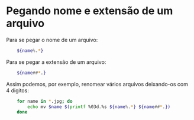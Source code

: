 # Pegando nome e extensão de um arquivo

Para se pegar o nome de um arquivo:

~~~ Bash
    ${name%.*}
~~~

Para se pegar a extensão de um arquivo:

~~~ Bash
    ${name##*.}
~~~

Assim podemos, por exemplo, renomear vários arquivos deixando-os com 4 digitos:

~~~ Bash
    for name in *.jpg; do
        echo mv $name $(printf %03d.%s ${name%.*} ${name##*.})
    done
~~~
